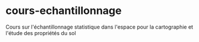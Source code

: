 # cours-echantillonnage
Cours sur l'échantillonnage statistique dans l'espace pour la cartographie et l'étude des propriétés du sol
